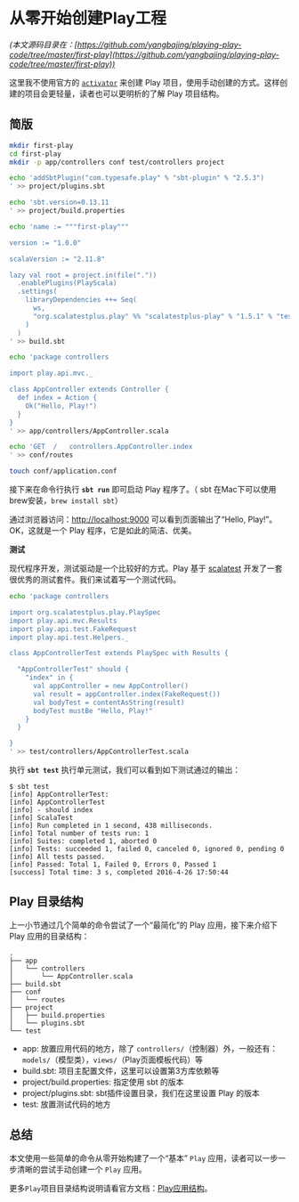 # 从零开始创建Play工程

*(本文源码目录在：[https://github.com/yangbajing/playing-play-code/tree/master/first-play](https://github.com/yangbajing/playing-play-code/tree/master/first-play))*

这里我不使用官方的 [`activator`](https://www.lightbend.com/community/core-tools/activator-and-sbt) 来创建 Play 项目，使用手动创建的方式。这样创建的项目会更轻量，读者也可以更明析的了解 Play 项目结构。

## 简版

```bash
mkdir first-play
cd first-play
mkdir -p app/controllers conf test/controllers project

echo 'addSbtPlugin("com.typesafe.play" % "sbt-plugin" % "2.5.3")
' >> project/plugins.sbt

echo 'sbt.version=0.13.11
' >> project/build.properties

echo 'name := """first-play"""

version := "1.0.0"

scalaVersion := "2.11.8"

lazy val root = project.in(file("."))
  .enablePlugins(PlayScala)
  .settings(
    libraryDependencies ++= Seq(
      ws,
      "org.scalatestplus.play" %% "scalatestplus-play" % "1.5.1" % "test"
    )
  )
' >> build.sbt

echo 'package controllers

import play.api.mvc._

class AppController extends Controller {
  def index = Action {
    Ok("Hello, Play!")
  }
}
' >> app/controllers/AppController.scala

echo 'GET  /   controllers.AppController.index
' >> conf/routes

touch conf/application.conf
```

接下来在命令行执行 **`sbt run`** 即可启动 Play 程序了。（ sbt 在Mac下可以使用brew安装，`brew install sbt`）

通过浏览器访问：[http://localhost:9000](http://localhost:9000) 可以看到页面输出了“Hello, Play!”。OK，这就是一个 Play 程序，它是如此的简洁、优美。

**测试**

现代程序开发，测试驱动是一个比较好的方式。Play 基于 [scalatest](http://scalatest.org) 开发了一套很优秀的测试套件。我们来试着写一个测试代码。

```bash
echo 'package controllers

import org.scalatestplus.play.PlaySpec
import play.api.mvc.Results
import play.api.test.FakeRequest
import play.api.test.Helpers._

class AppControllerTest extends PlaySpec with Results {

  "AppControllerTest" should {
    "index" in {
      val appController = new AppController()
      val result = appController.index(FakeRequest())
      val bodyTest = contentAsString(result)
      bodyTest mustBe "Hello, Play!"
    }
  }

}
' >> test/controllers/AppControllerTest.scala
```

执行 **`sbt test`** 执行单元测试，我们可以看到如下测试通过的输出：

```
$ sbt test
[info] AppControllerTest:
[info] AppControllerTest
[info] - should index
[info] ScalaTest
[info] Run completed in 1 second, 438 milliseconds.
[info] Total number of tests run: 1
[info] Suites: completed 1, aborted 0
[info] Tests: succeeded 1, failed 0, canceled 0, ignored 0, pending 0
[info] All tests passed.
[info] Passed: Total 1, Failed 0, Errors 0, Passed 1
[success] Total time: 3 s, completed 2016-4-26 17:50:44
```

## Play 目录结构

上一小节通过几个简单的命令尝试了一个“最简化”的 Play 应用，接下来介绍下 Play 应用的目录结构：

```
.
├── app
│   └── controllers
│       └── AppController.scala
├── build.sbt
├── conf
│   └── routes
├── project
│   ├── build.properties
│   └── plugins.sbt
└── test
```

- app: 放置应用代码的地方，除了 `controllers/`（控制器）外，一般还有：`models/`（模型类），`views/`（Play页面模板代码）等
- build.sbt: 项目主配置文件，这里可以设置第3方库依赖等
- project/build.properties: 指定使用 sbt 的版本
- project/plugins.sbt: sbt插件设置目录，我们在这里设置 Play 的版本
- test: 放置测试代码的地方

## 总结

本文使用一些简单的命令从零开始构建了一个“基本” `Play` 应用，读者可以一步一步清晰的尝试手动创建一个 `Play` 应用。

更多`Play`项目目录结构说明请看官方文档：[Play应用结构](https://playframework.com/documentation/2.5.x/Anatomy)。
